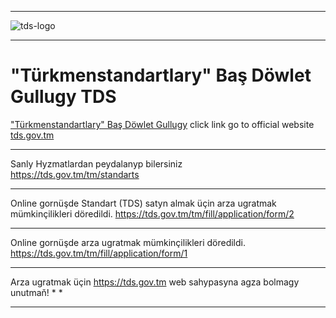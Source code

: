 *********************************************************
![tds-logo](https://user-images.githubusercontent.com/64286632/231982095-b8e200f5-8bdd-44cb-a6de-1245b1fcccea.png)
*********************************************************
# "Türkmenstandartlary" Baş Döwlet Gullugy TDS
["Türkmenstandartlary" Baş Döwlet Gullugy](https://tds.gov.tm/tm) click link go to official website
[tds.gov.tm](https://tds.gov.tm/tm)
*********************************************************
Sanly Hyzmatlardan peydalanyp bilersiniz                
https://tds.gov.tm/tm/standarts

*****************************************************************************************
Online gornüşde Standart (TDS) satyn almak üçin arza ugratmak mümkinçilikleri döredildi.
https://tds.gov.tm/tm/fill/application/form/2

*********************************************************
Online gornüşde arza ugratmak mümkinçilikleri döredildi.
https://tds.gov.tm/tm/fill/application/form/1

****************************************************************************
Arza ugratmak üçin https://tds.gov.tm web sahypasyna agza bolmagy unutmaň! *                                   *
****************************************************************************
